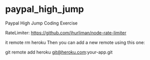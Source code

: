 paypal_high_jump
================

Paypal High Jump Coding Exercise


RateLimiter:
https://github.com/jhurliman/node-rate-limiter

it remote rm heroku
Then you can add a new remote using this one:

git remote add heroku git@heroku.com:your-app.git
